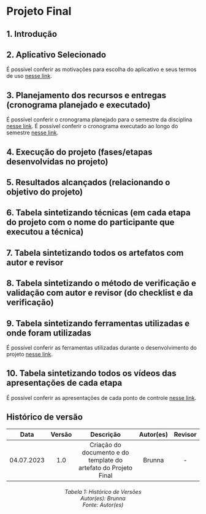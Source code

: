 # Projeto Final

## 1. Introdução

## 2. Aplicativo Selecionado
É possível conferir as motivações para escolha do aplicativo e seus termos de uso [nesse link](./index.md).

## 3. Planejamento dos recursos e entregas (cronograma planejado e executado)
É possível conferir o cronograma planejado para o semestre da disciplina [nesse link](./planejamento/cronograma.md).
É possível conferir o cronograma executado ao longo do semestre [nesse link](./planejamento/cronograma_realizado.md).

## 4. Execução do projeto (fases/etapas desenvolvidas no projeto)


## 5. Resultados alcançados (relacionando o objetivo do projeto)


## 6. Tabela sintetizando técnicas (em cada etapa do projeto com o nome do participante que executou a técnica)

## 7. Tabela sintetizando todos os artefatos com autor e revisor
 
## 8. Tabela sintetizando o método de verificação e validação com autor e revisor (do checklist e da verificação)


## 9. Tabela sintetizando ferramentas utilizadas e onde foram utilizadas
É possível conferir as ferramentas utilizadas durante o desenvolvimento do projeto [nesse link](./planejamento/ferramentas.md).
 
## 10. Tabela sintetizando todos os vídeos das apresentações de cada etapa
É possível conferir as apresentações de cada ponto de controle [nesse link](./apresentacoes.md).

## Histórico de versão
|    Data    | Versão | Descrição                                                                      | Autor(es)  | Revisor  |
| :--------: | :----: | :----------------------------------------------------------------------------: | :--------: | :------: |
| 04.07.2023 | 1.0    | Criação do documento e do template do artefato do Projeto Final |   Brunna   |    -     |

<h6 align = "center"> Tabela 1: Histórico de Versões
<br>Autor(es): Brunna
<br>Fonte: Autor(es)</h6>